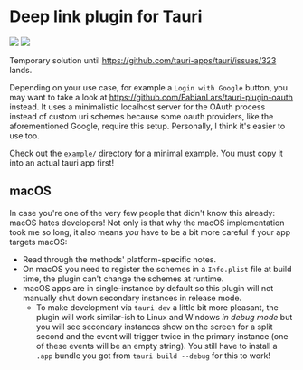 # Deep link plugin for Tauri

[![](https://img.shields.io/crates/v/tauri-plugin-deep-link.svg)](https://crates.io/crates/tauri-plugin-deep-link) [![](https://img.shields.io/docsrs/tauri-plugin-deep-link)](https://docs.rs/tauri-plugin-deep-link)

Temporary solution until https://github.com/tauri-apps/tauri/issues/323 lands.

Depending on your use case, for example a `Login with Google` button, you may want to take a look at https://github.com/FabianLars/tauri-plugin-oauth instead. It uses a minimalistic localhost server for the OAuth process instead of custom uri schemes because some oauth providers, like the aforementioned Google, require this setup. Personally, I think it's easier to use too.

Check out the [`example/`](https://github.com/FabianLars/tauri-plugin-deep-link/tree/main/example) directory for a minimal example. You must copy it into an actual tauri app first!

## macOS

In case you're one of the very few people that didn't know this already: macOS hates developers! Not only is that why the macOS implementation took me so long, it also means _you_ have to be a bit more careful if your app targets macOS:

-   Read through the methods' platform-specific notes.
-   On macOS you need to register the schemes in a `Info.plist` file at build time, the plugin can't change the schemes at runtime.
-   macOS apps are in single-instance by default so this plugin will not manually shut down secondary instances in release mode.
    -   To make development via `tauri dev` a little bit more pleasant, the plugin will work similar-ish to Linux and Windows _in debug mode_ but you will see secondary instances show on the screen for a split second and the event will trigger twice in the primary instance (one of these events will be an empty string). You still have to install a `.app` bundle you got from `tauri build --debug` for this to work!
